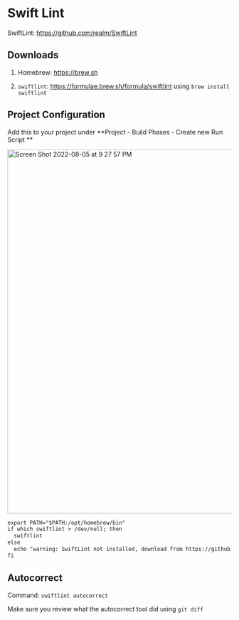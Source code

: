 # Swift Lint

SwiftLint: https://github.com/realm/SwiftLint

## Downloads

1. Homebrew: https://brew.sh

2. `swiftlint`: https://formulae.brew.sh/formula/swiftlint using `brew install swiftlint`

## Project Configuration

Add this to your project under **Project - Build Phases - Create new Run Script **

<img width="818" alt="Screen Shot 2022-08-05 at 9 27 57 PM" src="https://user-images.githubusercontent.com/75696759/183228221-5f192951-02ff-4d19-a1f9-62b7a87c0152.png">

```txt
export PATH="$PATH:/opt/homebrew/bin"
if which swiftlint > /dev/null; then
  swiftlint
else
  echo "warning: SwiftLint not installed, download from https://github.com/realm/SwiftLint"
fi
```

## Autocorrect

Command: `swiftlint autocorrect`

Make sure you review what the autocorrect tool did using `git diff`
